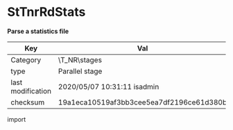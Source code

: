 # StTnrRdStats


**Parse a statistics file**

| Key               | Val                                      |
| ----------------- | ---------------------------------------- |
| Category          | \T_NR\stages                             |
| type              | Parallel stage                           |
| last modification | 2020/05/07 10:31:11 isadmin              |
| checksum          | 19a1eca10519af3bb3cee5ea7df2196ce61d380b |




import

